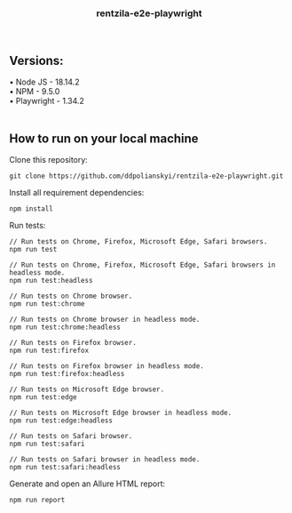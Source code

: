 <div align="center">
  <h3>rentzila-e2e-playwright</h3>
</div>

<br/>

<h2>Versions:</h2>
• Node JS - 18.14.2
<br/>
• NPM - 9.5.0
<br/>
• Playwright - 1.34.2

<br/>
<br/>

<h2>How to run on your local machine</h2>

Clone this repository:
```
git clone https://github.com/ddpolianskyi/rentzila-e2e-playwright.git
```
Install all requirement dependencies:
```
npm install
```
Run tests:
```
// Run tests on Chrome, Firefox, Microsoft Edge, Safari browsers.
npm run test

// Run tests on Chrome, Firefox, Microsoft Edge, Safari browsers in headless mode.
npm run test:headless

// Run tests on Chrome browser.
npm run test:chrome

// Run tests on Chrome browser in headless mode.
npm run test:chrome:headless

// Run tests on Firefox browser.
npm run test:firefox

// Run tests on Firefox browser in headless mode.
npm run test:firefox:headless

// Run tests on Microsoft Edge browser.
npm run test:edge

// Run tests on Microsoft Edge browser in headless mode.
npm run test:edge:headless

// Run tests on Safari browser.
npm run test:safari

// Run tests on Safari browser in headless mode.
npm run test:safari:headless
```
Generate and open an Allure HTML report:
```
npm run report
```